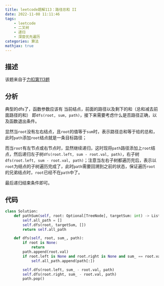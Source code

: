 ```yaml
---
title: leetcode题解113：路径总和 II
date: 2022-11-08 11:11:46
tags:
    - leetcode
    - 二叉树
    - 递归
    - 深度优先遍历
categories: 算法
mathjax: true
---
```


## 描述

该题来自于[力扣第113题](https://leetcode.cn/problems/path-sum-ii/)

<!--more-->

## 分析

典型的dfs了，函数参数应该有 当前结点，前面的路径以及剩下的和（总和减去前面路径的和） 即`dfs(root, sum, path)`，接下来需要考虑什么是否路径正确，以及函数退出条件。

显然当`root`没有左右结点，且`root`的值等于`sum`时，表示路径总和等于给的总和，此时`path`添加`root`结点就是一条目标路径；

而当`root`有左节点或右节点时，显然继续递归，这时现将`path`路径添加上`root`结点，然后递归左子树`dfs(root.left, sum - root.val, path)`，右子树`dfs(root.left, sum - root.val, path)`；注意当左右子树都遍历完后，表示以`root`为结点的子树遍历完成了，此时`path`需要回溯到之前的状态，保证遍历`root`的兄弟结点时，`root`已经不在`path`中了。

最后递归结束条件即可。

## 代码

```python
class Solution:
    def pathSum(self, root: Optional[TreeNode], targetSum: int) -> List[List[int]]:
        self.all_path = []
        self.dfs(root, targetSum, [])
        return self.all_path

    def dfs(self, root, sum_, path):
        if root is None:
            return
        path.append(root.val)
        if root.left is None and root.right is None and sum_ == root.val:
            self.all_path.append(path[:])

        self.dfs(root.left, sum_ - root.val, path)
        self.dfs(root.right, sum_ - root.val, path)
        path.pop()
```